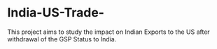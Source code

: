 # India-US-Trade-
This project aims to study the impact on Indian Exports to the US after withdrawal of the GSP Status to India. 
